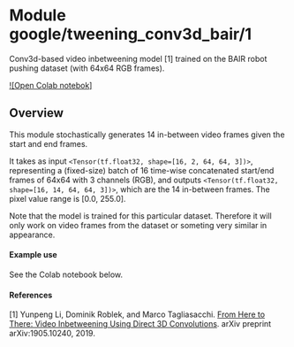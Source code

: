 # Module google/tweening_conv3d_bair/1
Conv3d-based video inbetweening model [1] trained on the BAIR robot pushing
dataset (with 64x64 RGB frames).

<!-- dataset: BAIR -->
<!-- asset-path: legacy -->
<!-- module-type: video-generation -->
<!-- network-architecture: Other -->
<!-- fine-tunable: false -->
<!-- format: hub -->

[![Open Colab notebok]](https://colab.research.google.com/github/tensorflow/hub/blob/master/examples/colab/tweening_conv3d.ipynb)

## Overview

This module stochastically generates 14 in-between video frames given the start
and end frames.

It takes as input `<Tensor(tf.float32, shape=[16, 2, 64, 64, 3])>`, representing
a (fixed-size) batch of 16 time-wise concatenated start/end frames of 64x64 with
3 channels (RGB), and outputs `<Tensor(tf.float32, shape=[16, 14, 64, 64, 3])>`,
which are the 14 in-between frames. The pixel value range is \[0.0, 255.0\].

Note that the model is trained for this particular dataset. Therefore it will
only work on video frames from the dataset or someting very similar in
appearance.

#### Example use

See the Colab notebook below.

#### References

[1] Yunpeng Li, Dominik Roblek, and Marco Tagliasacchi.
[From Here to There: Video Inbetweening Using Direct 3D Convolutions](https://arxiv.org/abs/1905.10240).
arXiv preprint arXiv:1905.10240, 2019.
